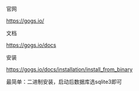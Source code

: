 官网

https://gogs.io/

文档

https://gogs.io/docs



安装

https://gogs.io/docs/installation/install_from_binary

最简单：二进制安装，启动后数据库选sqlite3即可